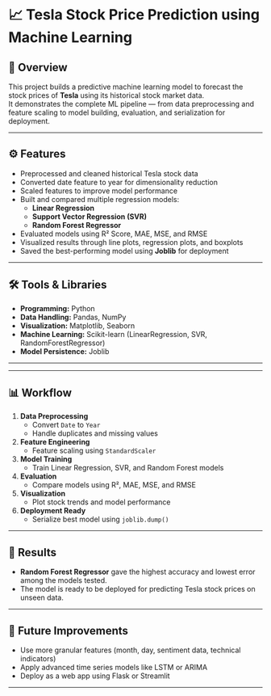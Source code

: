 # 📈 Tesla Stock Price Prediction using Machine Learning

## 📌 Overview
This project builds a predictive machine learning model to forecast the stock prices of **Tesla** using its historical stock market data.  
It demonstrates the complete ML pipeline — from data preprocessing and feature scaling to model building, evaluation, and serialization for deployment.

---

## ⚙️ Features
- Preprocessed and cleaned historical Tesla stock data  
- Converted date feature to year for dimensionality reduction  
- Scaled features to improve model performance  
- Built and compared multiple regression models:  
  - **Linear Regression**  
  - **Support Vector Regression (SVR)**  
  - **Random Forest Regressor**  
- Evaluated models using R² Score, MAE, MSE, and RMSE  
- Visualized results through line plots, regression plots, and boxplots  
- Saved the best-performing model using **Joblib** for deployment

---

## 🛠️ Tools & Libraries
- **Programming:** Python  
- **Data Handling:** Pandas, NumPy  
- **Visualization:** Matplotlib, Seaborn  
- **Machine Learning:** Scikit-learn (LinearRegression, SVR, RandomForestRegressor)  
- **Model Persistence:** Joblib

---


---

## 📊 Workflow
1. **Data Preprocessing**
   - Convert `Date` to `Year`
   - Handle duplicates and missing values
2. **Feature Engineering**
   - Feature scaling using `StandardScaler`
3. **Model Training**
   - Train Linear Regression, SVR, and Random Forest models
4. **Evaluation**
   - Compare models using R², MAE, MSE, and RMSE
5. **Visualization**
   - Plot stock trends and model performance
6. **Deployment Ready**
   - Serialize best model using `joblib.dump()`

---

## 📌 Results
- **Random Forest Regressor** gave the highest accuracy and lowest error among the models tested.
- The model is ready to be deployed for predicting Tesla stock prices on unseen data.

---

## 🚀 Future Improvements
- Use more granular features (month, day, sentiment data, technical indicators)  
- Apply advanced time series models like LSTM or ARIMA  
- Deploy as a web app using Flask or Streamlit

---


